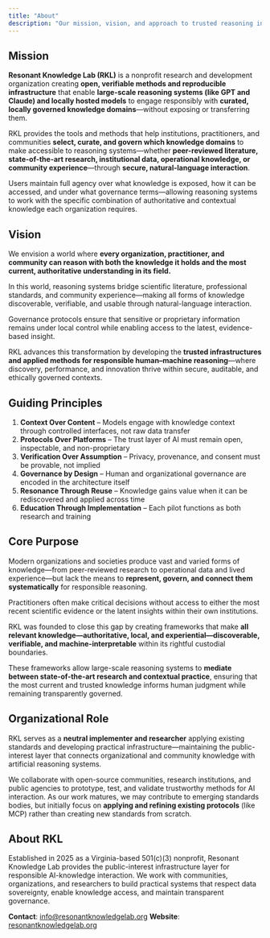 ```yaml
---
title: "About"
description: "Our mission, vision, and approach to trusted reasoning infrastructure"
---
```


## Mission

**Resonant Knowledge Lab (RKL)** is a nonprofit research and development organization creating **open, verifiable methods and reproducible infrastructure** that enable **large-scale reasoning systems (like GPT and Claude) and locally hosted models** to engage responsibly with **curated, locally governed knowledge domains**—without exposing or transferring them.

RKL provides the tools and methods that help institutions, practitioners, and communities **select, curate, and govern which knowledge domains** to make accessible to reasoning systems—whether **peer-reviewed literature, state-of-the-art research, institutional data, operational knowledge, or community experience**—through **secure, natural-language interaction**.

Users maintain full agency over what knowledge is exposed, how it can be accessed, and under what governance terms—allowing reasoning systems to work with the specific combination of authoritative and contextual knowledge each organization requires.

## Vision

We envision a world where **every organization, practitioner, and community can reason with both the knowledge it holds and the most current, authoritative understanding in its field.**

In this world, reasoning systems bridge scientific literature, professional standards, and community experience—making all forms of knowledge discoverable, verifiable, and usable through natural-language interaction.

Governance protocols ensure that sensitive or proprietary information remains under local control while enabling access to the latest, evidence-based insight.

RKL advances this transformation by developing the **trusted infrastructures and applied methods for responsible human–machine reasoning**—where discovery, performance, and innovation thrive within secure, auditable, and ethically governed contexts.

## Guiding Principles

1. **Context Over Content** – Models engage with knowledge context through controlled interfaces, not raw data transfer
2. **Protocols Over Platforms** – The trust layer of AI must remain open, inspectable, and non-proprietary
3. **Verification Over Assumption** – Privacy, provenance, and consent must be provable, not implied
4. **Governance by Design** – Human and organizational governance are encoded in the architecture itself
5. **Resonance Through Reuse** – Knowledge gains value when it can be rediscovered and applied across time
6. **Education Through Implementation** – Each pilot functions as both research and training

## Core Purpose

Modern organizations and societies produce vast and varied forms of knowledge—from peer-reviewed research to operational data and lived experience—but lack the means to **represent, govern, and connect them systematically** for responsible reasoning.

Practitioners often make critical decisions without access to either the most recent scientific evidence or the latent insights within their own institutions.

RKL was founded to close this gap by creating frameworks that make **all relevant knowledge—authoritative, local, and experiential—discoverable, verifiable, and machine-interpretable** within its rightful custodial boundaries.

These frameworks allow large-scale reasoning systems to **mediate between state-of-the-art research and contextual practice**, ensuring that the most current and trusted knowledge informs human judgment while remaining transparently governed.

## Organizational Role

RKL serves as a **neutral implementer and researcher** applying existing standards and developing practical infrastructure—maintaining the public-interest layer that connects organizational and community knowledge with artificial reasoning systems.

We collaborate with open-source communities, research institutions, and public agencies to prototype, test, and validate trustworthy methods for AI interaction. As our work matures, we may contribute to emerging standards bodies, but initially focus on **applying and refining existing protocols** (like MCP) rather than creating new standards from scratch.

## About RKL

Established in 2025 as a Virginia-based 501(c)(3) nonprofit, Resonant Knowledge Lab provides the public-interest infrastructure layer for responsible AI-knowledge interaction. We work with communities, organizations, and researchers to build practical systems that respect data sovereignty, enable knowledge access, and maintain transparent governance.

**Contact**: info@resonantknowledgelab.org
**Website**: [resonantknowledgelab.org](https://resonantknowledgelab.org)
